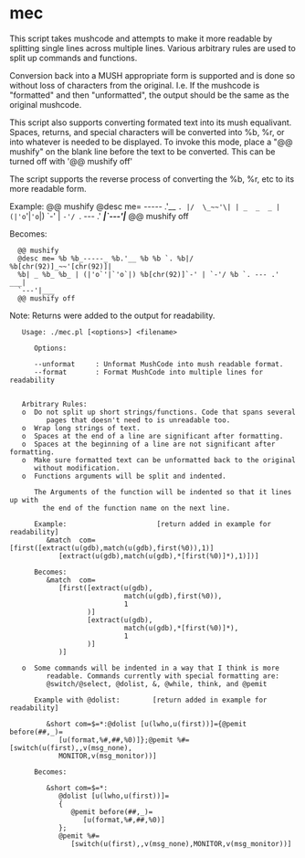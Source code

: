 ﻿# mec
   This script takes mushcode and attempts to make it more readable
   by splitting single lines across multiple lines. Various arbitrary
   rules are used to split up commands and functions.

   Conversion back into a MUSH appropriate form is supported and is
   done so without loss of characters from the original. I.e. If the
   mushcode is "formatted" and then "unformatted", the output should be
   the same as the original mushcode.

   This script also supports converting formated text into its mush
   equalivant. Spaces, returns, and special characters will be converted
   into %b, %r, or into whatever is needed to be displayed. To invoke
   this mode, place a "@@ mushify" on the blank line before the
   text to be converted. This can be turned off with '@@ mushify off'

   The script supports the reverse process of converting the %b, %r, 
   etc to its more readable form.

   Example:
      @@ mushify
      @desc me=
          _-----_
        .'__     `.
        |/  \_~~'\|
        | _  _  _ |
       (|'o`'|`'o`|)
        \`-' | `-'/
         `. --- .'
       ___|`---'|___
      @@ mushify off

   Becomes:

      @@ mushify
      @desc me= %b %b_-----_ %b.'__ %b %b `. %b|/ %b[chr(92)]_~~'[chr(92)]| 
      %b| _ %b_ %b_ | (|'o`'|`'o`|) %b[chr(92)]`-' | `-'/ %b `. --- .' ___|
      `---'|___
      @@ mushify off

   Note: Returns were added to the output for readability.
      

```
   Usage: ./mec.pl [<options>] <filename>

      Options:

      --unformat     : Unformat MushCode into mush readable format.
      --format       : Format MushCode into multiple lines for readability

   
   Arbitrary Rules:
   o  Do not split up short strings/functions. Code that spans several
         pages that doesn't need to is unreadable too.
   o  Wrap long strings of text.
   o  Spaces at the end of a line are significant after formatting.
   o  Spaces at the beginning of a line are not significant after formatting.
   o  Make sure formatted text can be unformatted back to the original
      without modification.
   o  Functions arguments will be split and indented.

      The Arguments of the function will be indented so that it lines up with
        the end of the function name on the next line.

      Example:                      [return added in example for readability]
         &match  com=[first([extract(u(gdb),match(u(gdb),first(%0)),1)] 
            [extract(u(gdb),match(u(gdb),*[first(%0)]*),1)])]

      Becomes: 
         &match  com=
            [first([extract(u(gdb),
                            match(u(gdb),first(%0)),
                            1
                   )]
                   [extract(u(gdb),
                            match(u(gdb),*[first(%0)]*),
                            1
                   )]
            )]
      
   o  Some commands will be indented in a way that I think is more
         readable. Commands currently with special formatting are:
         @switch/@select, @dolist, &, @while, think, and @pemit

      Example with @dolist:        [return added in example for readability]

         &short com=$=*:@dolist [u(lwho,u(first))]={@pemit before(##,_)=
            [u(format,%#,##,%0)]};@pemit %#=[switch(u(first),,v(msg_none),
            MONITOR,v(msg_monitor))]

      Becomes:

         &short com=$=*:
            @dolist [u(lwho,u(first))]=
            {
               @pemit before(##,_)=
                  [u(format,%#,##,%0)]
            };
            @pemit %#=
               [switch(u(first),,v(msg_none),MONITOR,v(msg_monitor))]

```
